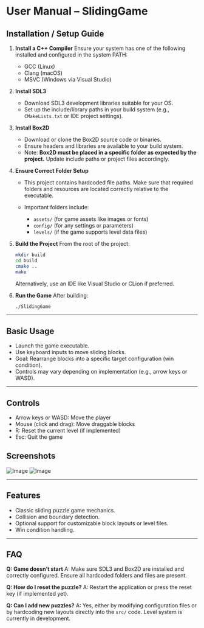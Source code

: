# User Manual – SlidingGame

## Installation / Setup Guide

1. **Install a C++ Compiler**
   Ensure your system has one of the following installed and configured in the system PATH:

   * GCC (Linux)
   * Clang (macOS)
   * MSVC (Windows via Visual Studio)

2. **Install SDL3**

   * Download SDL3 development libraries suitable for your OS.
   * Set up the include/library paths in your build system (e.g., `CMakeLists.txt` or IDE project settings).

3. **Install Box2D**

   * Download or clone the Box2D source code or binaries.
   * Ensure headers and libraries are available to your build system.
   * Note: **Box2D must be placed in a specific folder as expected by the project.** Update include paths or project files accordingly.

4. **Ensure Correct Folder Setup**

   * This project contains hardcoded file paths. Make sure that required folders and resources are located correctly relative to the executable.
   * Important folders include:

     * `assets/` (for game assets like images or fonts)
     * `config/` (for any settings or parameters)
     * `levels/` (if the game supports level data files)

5. **Build the Project**
   From the root of the project:

   ```bash
   mkdir build
   cd build
   cmake ..
   make
   ```

   Alternatively, use an IDE like Visual Studio or CLion if preferred.

6. **Run the Game**
   After building:

   ```bash
   ./SlidingGame
   ```

---

## Basic Usage

* Launch the game executable.
* Use keyboard inputs to move sliding blocks.
* Goal: Rearrange blocks into a specific target configuration (win condition).
* Controls may vary depending on implementation (e.g., arrow keys or WASD).

---

## Controls

- Arrow keys or WASD: Move the player
- Mouse (click and drag): Move draggable blocks
- R: Reset the current level (if implemented)
- Esc: Quit the game


## Screenshots

![Image](https://github.com/user-attachments/assets/d0cba9d6-5705-4d6d-b03a-2bfb0d0924e3)
![Image](https://github.com/user-attachments/assets/5851f471-7fb3-4bea-8aa1-80e3ef639035)

---

##  Features

* Classic sliding puzzle game mechanics.
* Collision and boundary detection.
* Optional support for customizable block layouts or level files.
* Win condition handling.

---

##  FAQ

**Q: Game doesn’t start**
A: Make sure SDL3 and Box2D are installed and correctly configured. Ensure all hardcoded folders and files are present.

**Q: How do I reset the puzzle?**
A: Restart the application or press the reset key (if implemented yet).

**Q: Can I add new puzzles?**
A: Yes, either by modifying configuration files or by hardcoding new layouts directly into the `src/` code. Level system is currently in development.
